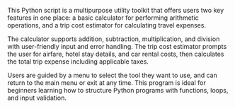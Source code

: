 This Python script is a multipurpose utility toolkit that offers users two key features in one place: a basic calculator for performing arithmetic operations, and a trip cost estimator for calculating travel expenses.

The calculator supports addition, subtraction, multiplication, and division with user-friendly input and error handling. The trip cost estimator prompts the user for airfare, hotel stay details, and car rental costs, then calculates the total trip expense including applicable taxes.

Users are guided by a menu to select the tool they want to use, and can return to the main menu or exit at any time. This program is ideal for beginners learning how to structure Python programs with functions, loops, and input validation.
